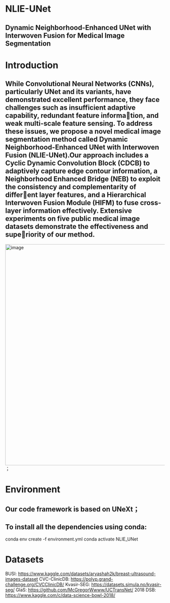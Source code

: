 # NLIE-UNet
## Dynamic Neighborhood-Enhanced UNet with Interwoven Fusion for Medical lmage Segmentation
# Introduction
## While Convolutional Neural Networks (CNNs), particularly UNet and its variants, have demonstrated excellent performance, they face challenges such as insufficient adaptive capability, redundant feature information, and weak multi-scale feature sensing. To address these issues, we propose a novel medical image segmentation method called Dynamic Neighborhood-Enhanced UNet with Interwoven Fusion (NLIE-UNet).Our approach includes a Cyclic Dynamic Convolution Block (CDCB) to adaptively capture edge contour information, a Neighborhood Enhanced Bridge (NEB) to exploit the consistency and complementarity of different layer features, and a Hierarchical Interwoven Fusion Module (HIFM) to fuse cross-layer information effectively. Extensive experiments on five public medical image datasets demonstrate the effectiveness and superiority of our method.
<img width="697" alt="image" src="https://github.com/user-attachments/assets/22adc429-30c8-4e7e-a745-bc94cc0f2abd">；
# Environment
## Our code framework is based on UNeXt；
## To install all the dependencies using conda:
conda env create -f environment.yml
conda activate NLIE_UNet
# Datasets
BUSI: https://www.kaggle.com/datasets/aryashah2k/breast-ultrasound-images-dataset
CVC-ClinicDB: https://polyp.grand-challenge.org/CVCClinicDB/
Kvasir-SEG: https://datasets.simula.no/kvasir-seg/
GlaS: https://github.com/McGregorWwww/UCTransNet/
2018 DSB: https://www.kaggle.com/c/data-science-bowl-2018/
